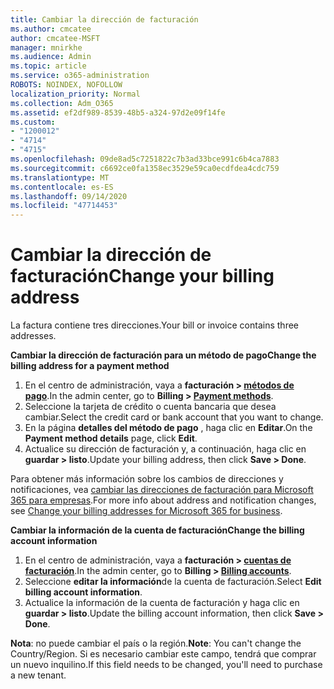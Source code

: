 ```yaml
---
title: Cambiar la dirección de facturación
ms.author: cmcatee
author: cmcatee-MSFT
manager: mnirkhe
ms.audience: Admin
ms.topic: article
ms.service: o365-administration
ROBOTS: NOINDEX, NOFOLLOW
localization_priority: Normal
ms.collection: Adm_O365
ms.assetid: ef2df989-8539-48b5-a324-97d2e09f14fe
ms.custom:
- "1200012"
- "4714"
- "4715"
ms.openlocfilehash: 09de8ad5c7251822c7b3ad33bce991c6b4ca7883
ms.sourcegitcommit: c6692ce0fa1358ec3529e59ca0ecdfdea4cdc759
ms.translationtype: MT
ms.contentlocale: es-ES
ms.lasthandoff: 09/14/2020
ms.locfileid: "47714453"
---
```

# <a name="change-your-billing-address"></a><span data-ttu-id="d17d9-102">Cambiar la dirección de facturación</span><span class="sxs-lookup"><span data-stu-id="d17d9-102">Change your billing address</span></span>

<span data-ttu-id="d17d9-103">La factura contiene tres direcciones.</span><span class="sxs-lookup"><span data-stu-id="d17d9-103">Your bill or invoice contains three addresses.</span></span>

<span data-ttu-id="d17d9-104">**Cambiar la dirección de facturación para un método de pago**</span><span class="sxs-lookup"><span data-stu-id="d17d9-104">**Change the billing address for a payment method**</span></span>

1. <span data-ttu-id="d17d9-105">En el centro de administración, vaya a **facturación > [métodos de pago](https://go.microsoft.com/fwlink/p/?linkid=2018806)**.</span><span class="sxs-lookup"><span data-stu-id="d17d9-105">In the admin center, go to **Billing > [Payment methods](https://go.microsoft.com/fwlink/p/?linkid=2018806)**.</span></span>
2. <span data-ttu-id="d17d9-106">Seleccione la tarjeta de crédito o cuenta bancaria que desea cambiar.</span><span class="sxs-lookup"><span data-stu-id="d17d9-106">Select the credit card or bank account that you want to change.</span></span>
3. <span data-ttu-id="d17d9-107">En la página **detalles del método de pago** , haga clic en **Editar**.</span><span class="sxs-lookup"><span data-stu-id="d17d9-107">On the **Payment method details** page, click **Edit**.</span></span>
4. <span data-ttu-id="d17d9-108">Actualice su dirección de facturación y, a continuación, haga clic en **guardar > listo**.</span><span class="sxs-lookup"><span data-stu-id="d17d9-108">Update your billing address, then click **Save > Done**.</span></span>

<span data-ttu-id="d17d9-109">Para obtener más información sobre los cambios de direcciones y notificaciones, vea [cambiar las direcciones de facturación para Microsoft 365 para empresas](https://docs.microsoft.com/microsoft-365/commerce/billing-and-payments/change-your-billing-addresses?view=o365-worldwide).</span><span class="sxs-lookup"><span data-stu-id="d17d9-109">For more info about address and notification changes, see [Change your billing addresses for Microsoft 365 for business](https://docs.microsoft.com/microsoft-365/commerce/billing-and-payments/change-your-billing-addresses?view=o365-worldwide).</span></span>

<span data-ttu-id="d17d9-110">**Cambiar la información de la cuenta de facturación**</span><span class="sxs-lookup"><span data-stu-id="d17d9-110">**Change the billing account information**</span></span>

1. <span data-ttu-id="d17d9-111">En el centro de administración, vaya a **facturación > [cuentas de facturación](https://admin.microsoft.com/Adminportal/Home?source=applauncher#/BillingAccounts/billing-accounts)**.</span><span class="sxs-lookup"><span data-stu-id="d17d9-111">In the admin center, go to **Billing > [Billing accounts](https://admin.microsoft.com/Adminportal/Home?source=applauncher#/BillingAccounts/billing-accounts)**.</span></span>
2. <span data-ttu-id="d17d9-112">Seleccione **editar la información**de la cuenta de facturación.</span><span class="sxs-lookup"><span data-stu-id="d17d9-112">Select **Edit billing account information**.</span></span>
3. <span data-ttu-id="d17d9-113">Actualice la información de la cuenta de facturación y haga clic en **guardar > listo**.</span><span class="sxs-lookup"><span data-stu-id="d17d9-113">Update the billing account information, then click **Save > Done**.</span></span>

<span data-ttu-id="d17d9-114">**Nota**: no puede cambiar el país o la región.</span><span class="sxs-lookup"><span data-stu-id="d17d9-114">**Note**: You can't change the Country/Region.</span></span> <span data-ttu-id="d17d9-115">Si es necesario cambiar este campo, tendrá que comprar un nuevo inquilino.</span><span class="sxs-lookup"><span data-stu-id="d17d9-115">If this field needs to be changed, you'll need to purchase a new tenant.</span></span>
